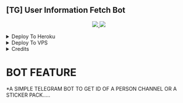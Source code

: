 ## [TG] User Information Fetch Bot

  </a>
</p>
<p align="center">
  <a href="https://github.com/Judson-web/ID-Bot/stargazers">
    <img src="https://img.shields.io/github/stars/Judson-web/ID-Bot?style=social">

  </a>
  
  <a href="https://github.com/Judson-web/ID-Bot/fork">
    <img src="https://img.shields.io/github/forks/Judson-web/ID-Bot?label=Fork&style=social">

  </a>  
</p>

<details><summary>Deploy To Heroku</summary>
<p>
<br>
<a href="https://heroku.com/deploy?template=https://github.com/Judson-web/ID-Bot/tree/main">
  <img src="https://www.herokucdn.com/deploy/button.svg" alt="Deploy">
</a>
</p>
</details>

<details><summary>Deploy To VPS</summary>
<p>
<pre>
Running https://github.com/Judson-web/ID-Bot/tree/blob/main
cd Judson-web/ID-Bot-ReMaster
pip3 install -r requirements.txt
# Change The Vars Of bot/__init__.py File Accordingly
python3 -m motech.py
</pre>
</p>
</details>

<details><summary>Credits</summary>
<p>
<pre>
                                                                                                            
[![Open Source? Yes!](https://badgen.net/badge/Open%20Source%20%3F/Yes/yellow?icon=github)](https://github.com/Judson-web/ID-Bot)
[![Ask Me Anything !](https://img.shields.io/badge/🤔%20Ask%20Me-Anything-1abc9c.svg)](https://telegram.dog/VAMPIRE_KING_NO_1)
[![Report Bugs!](https://badgen.net/badge/🐞%20Report%20/Bugs/red)](https://telegram.dog/)
[![Join Channel !](https://badgen.net/badge/🔊%20Join%20/Channel/Black)](https://telegram.dog/mo_tech_YT)

Join Our [Telegram Group](https://www.telegram.dog/Mo_Tech_Group) For Support/Assistance And Our [Channel](https://www.telegram.dog/Mo_Tech_YT) For Updates.   
   
**Report Bugs**, Give Feature Requests There..
   
Do **Fork** And **Star** The Repository If You Liked It.

Deploy Eror Fixed By [Me](https://github.com/Judson-web)

</pre>
</p>
</details>

# BOT FEATURE

*A SIMPLE TELEGRAM BOT TO GET ID OF A PERSON CHANNEL OR A STICKER PACK..... 
